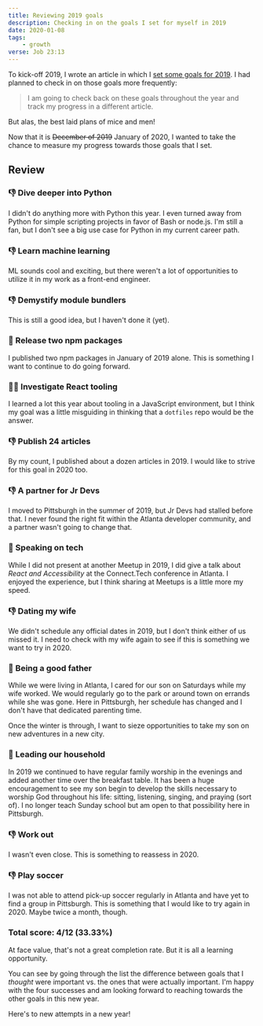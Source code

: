 ```yaml
---
title: Reviewing 2019 goals
description: Checking in on the goals I set for myself in 2019
date: 2020-01-08
tags:
    - growth
verse: Job 23:13
---
```


To kick-off 2019, I wrote an article in which I [set some goals for 2019](./2018-into-2019). I had planned to check in on those goals more frequently:

> I am going to check back on these goals throughout the year and track my progress in a different article.

But alas, the best laid plans of mice and men!

Now that it is ~~December of 2019~~ January of 2020, I wanted to take the chance to measure my progress towards those goals that I set.

## Review

### 👎 Dive deeper into Python

I didn't do anything more with Python this year. I even turned away from Python for simple scripting projects in favor of Bash or node.js. I'm still a fan, but I don't see a big use case for Python in my current career path.

### 👎 Learn machine learning

ML sounds cool and exciting, but there weren't a lot of opportunities to utilize it in my work as a front-end engineer.

### 👎 Demystify module bundlers

This is still a good idea, but I haven't done it (yet).

### 🎉 Release two npm packages

I published two npm packages in January of 2019 alone. This is something I want to continue to do going forward.

### 🤷‍♂️ Investigate React tooling

I learned a lot this year about tooling in a JavaScript environment, but I think my goal was a little misguiding in thinking that a `dotfiles` repo would be the answer.

### 👎 Publish 24 articles

By my count, I published about a dozen articles in 2019. I would like to strive for this goal in 2020 too.

### 👎 A partner for Jr Devs

I moved to Pittsburgh in the summer of 2019, but Jr Devs had stalled before that. I never found the right fit within the Atlanta developer community, and a partner wasn't going to change that.

### 🎉 Speaking on tech

While I did not present at another Meetup in 2019, I did give a talk about _React and Accessibility_ at the Connect.Tech conference in Atlanta. I enjoyed the experience, but I think sharing at Meetups is a little more my speed.

### 👎 Dating my wife

We didn't schedule any official dates in 2019, but I don't think either of us missed it. I need to check with my wife again to see if this is something we want to try in 2020.

### 🎉 Being a good father

While we were living in Atlanta, I cared for our son on Saturdays while my wife worked. We would regularly go to the park or around town on errands while she was gone. Here in Pittsburgh, her schedule has changed and I don't have that dedicated parenting time.

Once the winter is through, I want to sieze opportunities to take my son on new adventures in a new city.

### 🎉 Leading our household

In 2019 we continued to have regular family worship in the evenings and added another time over the breakfast table. It has been a huge encouragement to see my son begin to develop the skills necessary to worship God throughout his life: sitting, listening, singing, and praying (sort of). I no longer teach Sunday school but am open to that possibility here in Pittsburgh.

### 👎 Work out

I wasn't even close. This is something to reassess in 2020.

### 👎 Play soccer

I was not able to attend pick-up soccer regularly in Atlanta and have yet to find a group in Pittsburgh. This is something that I would like to try again in 2020. Maybe twice a month, though.

### Total score: 4/12 (33.33%)

At face value, that's not a great completion rate. But it is all a learning opportunity.

You can see by going through the list the difference between goals that I _thought_ were important vs. the ones that were actually important. I'm happy with the four successes and am looking forward to reaching towards the other goals in this new year.

Here's to new attempts in a new year! 
